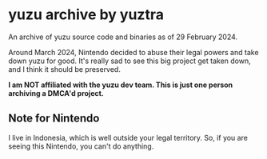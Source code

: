 # yuzu archive by yuztra
An archive of yuzu source code and binaries as of 29 February 2024.

Around March 2024, Nintendo decided to abuse their legal powers and take down yuzu for good. It's really sad to see this big project get taken down, and I think it should be preserved.

**I am NOT affiliated with the yuzu dev team. This is just one person archiving a DMCA'd project.**

## Note for Nintendo
I live in Indonesia, which is well outside your legal territory. So, if you are seeing this Nintendo, you can't do anything.
